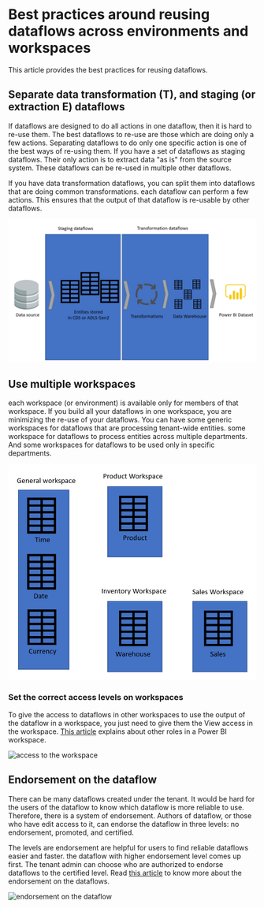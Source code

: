 # Best practices around reusing dataflows across environments and workspaces

This article provides the best practices for reusing dataflows.

## Separate data transformation (T), and staging (or extraction E) dataflows

If dataflows are designed to do all actions in one dataflow, then it is hard to re-use them. The best dataflows to re-use are those which are doing only a few actions. Separating dataflows to do only one specific action is one of the best ways of re-using them. If you have a set of dataflows as staging dataflows. Their only action is to extract data "as is" from the source system. These dataflows can be re-used in multiple other dataflows.

If you have data transformation dataflows, you can split them into dataflows that are doing common transformations. each dataflow can perform a few actions. This ensures that the output of that dataflow is re-usable by other dataflows.

![multi-layered dataflow architecture](media/MultiLayeredDF.png)

## Use multiple workspaces

each workspace (or environment) is available only for members of that workspace. If you build all your dataflows in one workspace, you are minimizing the re-use of your dataflows. You can have some generic workspaces for dataflows that are processing tenant-wide entities. some workspace for dataflows to process entities across multiple departments. And some workspaces for dataflows to be used only in specific departments.

![separate workspaces](media/separateworkspaces.png)

### Set the correct access levels on workspaces

To give the access to dataflows in other workspaces to use the output of the dataflow in a workspace, you just need to give them the View access in the workspace. [This article](https://docs.microsoft.com/power-bi/collaborate-share/service-new-workspaces#roles-in-the-new-workspaces) explains about other roles in a Power BI workspace.

![access to the workspace](https://docs.microsoft.com/power-bi/collaborate-share/media/service-create-the-new-workspaces/power-bi-workspace-add-members.png)

## Endorsement on the dataflow

There can be many dataflows created under the tenant. It would be hard for the users of the dataflow to know which dataflow is more reliable to use. Therefore, there is a system of endorsement. Authors of dataflow, or those who have edit access to it, can endorse the dataflow in three levels: no endorsement, promoted, and certified. 

The levels are endorsement are helpful for users to find reliable dataflows easier and faster. the dataflow with higher endorsement level comes up first. The tenant admin can choose who are authorized to endorse dataflows to the certified level. Read [this article](https://docs.microsoft.com/power-bi/transform-model/service-dataflows-promote-certify) to know more about the endorsement on the dataflows.

![endorsement on the dataflow](https://docs.microsoft.com/power-bi/transform-model/media/service-dataflows-promote-certify/powerbi-dataflow-endorsement-power-query.png)

